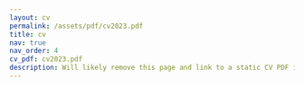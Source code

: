 ```yaml
---
layout: cv
permalink: /assets/pdf/cv2023.pdf
title: cv
nav: true
nav_order: 4
cv_pdf: cv2023.pdf
description: Will likely remove this page and link to a static CV PDF instead. This is a description of the page. You can modify it in 'pages/_cv.md'. You can also change or remove the top pdf download button.
---
```

